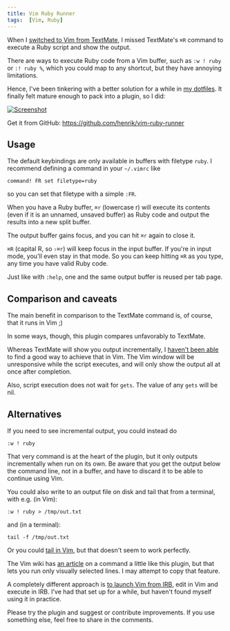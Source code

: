 ```yaml
---
title: Vim Ruby Runner
tags:  [Vim, Ruby]
---
```


When I [switched to Vim from TextMate](/2011/01/textmate-to-vim-with-training-wheels), I missed TextMate's <code class="kb">⌘R</code> command to execute a Ruby script and show the output.

There are ways to execute Ruby code from a Vim buffer, such as `:w ! ruby` or `:! ruby %`, which you could map to any shortcut, but they have annoying limitations.

Hence, I've been tinkering with a better solution for a while in [my dotfiles](https://github.com/henrik/dotfiles). It finally felt mature enough to pack into a plugin, so I did:

[![Screenshot](http://dl.dropbox.com/u/546793/blog/RubyRunner.png)](https://github.com/henrik/vim-ruby-runner)

Get it from GitHub: <https://github.com/henrik/vim-ruby-runner>


## Usage

The default keybindings are only available in buffers with filetype `ruby`. I recommend defining a command in your `~/.vimrc` like

    command! FR set filetype=ruby

so you can set that filetype with a simple `:FR`.

When you have a Ruby buffer, <code class="kb">⌘r</code> (lowercase r) will execute its contents (even if it is an unnamed, unsaved buffer) as Ruby code and output the results into a new split buffer.

The output buffer gains focus, and you can hit <code class="kb">⌘r</code> again to close it.

<code class="kb">⌘R</code> (capital R, so <code class="kb">⇧⌘r</code>) will keep focus in the input buffer.
If you're in input mode, you'll even stay in that mode. So you can keep hitting <code class="kb">⌘R</code> as you type, any time you have valid Ruby code.

Just like with `:help`, one and the same output buffer is reused per tab page.


## Comparison and caveats

The main benefit in comparison to the TextMate command is, of course, that it runs in Vim ;)

In some ways, though, this plugin compares unfavorably to TextMate.

Whereas TextMate will show you output incrementally, I [haven't been able](http://stackoverflow.com/questions/5329931/in-vim-can-i-stream-the-output-of-e-g-w-ruby-into-a-buffer-line-by-line) to find a good way to achieve that in Vim.
The Vim window will be unresponsive while the script executes, and will only show the output all at once after completion.

Also, script execution does not wait for `gets`. The value of any `gets` will be nil.


## Alternatives

If you need to see incremental output, you could instead do

    :w ! ruby

That very command is at the heart of the plugin, but it only outputs incrementally when run on its own.
Be aware that you get the output below the command line, not in a buffer, and have to discard it to be able to continue using Vim.

You could also write to an output file on disk and tail that from a terminal, with e.g. (in Vim):

    :w ! ruby > /tmp/out.txt

and (in a terminal):

    tail -f /tmp/out.txt

Or you could [tail in Vim](http://stackoverflow.com/questions/5329931/in-vim-can-i-stream-the-output-of-e-g-w-ruby-into-a-buffer-line-by-line/5330279#5330279), but that doesn't seem to work perfectly.

The Vim wiki has [an article](http://vim.wikia.com/wiki/Preview_output_from_interpreter_in_new_window) on a command a little like this plugin, but that lets you run only visually selected lines. I may attempt to copy that feature.

A completely different approach is [to launch Vim from IRB](http://vimcasts.org/episodes/running-vim-within-irb/), edit in Vim and execute in IRB. I've had that set up for a while, but haven't found myself using it in practice.


Please try the plugin and suggest or contribute improvements. If you use something else, feel free to share in the comments.
